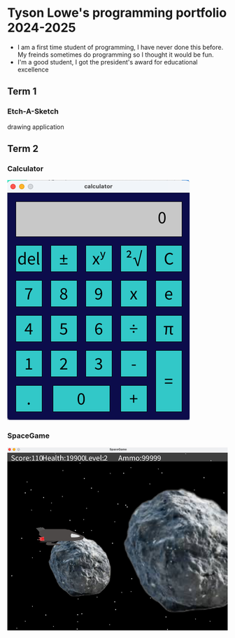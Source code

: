 # Tyson Lowe's programming portfolio 2024-2025
* I am a first time student of programming, I have never done this before. My freinds sometimes do programming so I thought it would be fun. 
* I'm a good student, I got the president's award for educational excellence

## Term 1
### Etch-A-Sketch
drawing application 
## Term 2
### Calculator
![running app](https://github.com/John-Langbert/programmingportfolio/blob/main/images/calculator.png?raw=true)
### SpaceGame
![running game](https://github.com/John-Langbert/programmingportfolio/blob/main/images/SpaceGame.png?raw=true) 

